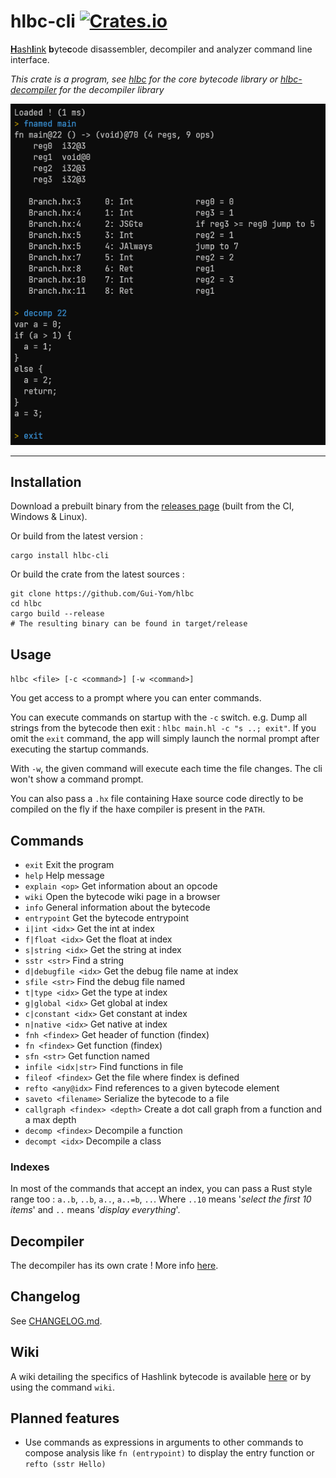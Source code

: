 # hlbc-cli [![Crates.io](https://img.shields.io/crates/v/hlbc-cli?label=hlbc-cli)](https://crates.io/crates/hlbc-cli)

[**H**ash**l**ink](https://hashlink.haxe.org/) **b**yte**c**ode disassembler, decompiler and analyzer command line
interface.

*This crate is a program, see [hlbc](https://crates.io/crates/hlbc) for the core bytecode library
or [hlbc-decompiler](https://crates.io/crates/hlbc-decompiler) for the decompiler library*

![screenshot](screenshot.png)

---

## Installation

Download a prebuilt binary from the [releases page](https://github.com/Gui-Yom/hlbc/releases) (built from the CI,
Windows & Linux).

Or build from the latest version :

```shell
cargo install hlbc-cli
```

Or build the crate from the latest sources :

```shell
git clone https://github.com/Gui-Yom/hlbc
cd hlbc
cargo build --release
# The resulting binary can be found in target/release
```

## Usage

`hlbc <file> [-c <command>] [-w <command>]`

You get access to a prompt where you can enter commands.

You can execute commands on startup with the `-c` switch.
e.g. Dump all strings from the bytecode then exit : `hlbc main.hl -c "s ..; exit"`.
If you omit the `exit` command, the app will simply launch the normal prompt after executing the startup commands.

With `-w`, the given command will execute each time the file changes. The cli won't show a command prompt.

You can also pass a `.hx` file containing Haxe source code directly to be compiled on the fly if the haxe compiler is
present in the `PATH`.

## Commands

- `exit` Exit the program
- `help` Help message
- `explain <op>` Get information about an opcode
- `wiki` Open the bytecode wiki page in a browser
- `info` General information about the bytecode
- `entrypoint` Get the bytecode entrypoint
- `i|int <idx>` Get the int at index
- `f|float <idx>` Get the float at index
- `s|string <idx>` Get the string at index
- `sstr <str>` Find a string
- `d|debugfile <idx>` Get the debug file name at index
- `sfile <str>` Find the debug file named
- `t|type <idx>` Get the type at index
- `g|global <idx>` Get global at index
- `c|constant <idx>` Get constant at index
- `n|native <idx>` Get native at index
- `fnh <findex>` Get header of function (findex)
- `fn <findex>` Get function (findex)
- `sfn <str>` Get function named
- `infile <idx|str>` Find functions in file
- `fileof <findex>` Get the file where findex is defined
- `refto <any@idx>` Find references to a given bytecode element
- `saveto <filename>` Serialize the bytecode to a file
- `callgraph <findex> <depth>` Create a dot call graph from a function and a max depth
- `decomp <findex>` Decompile a function
- `decompt <idx>` Decompile a class

### Indexes

In most of the commands that accept an index, you can pass a Rust style range too : `a..b`, `..b`, `a..`, `a..=b`, `..`.
Where `..10` means '*select the first 10 items*' and `..` means '*display everything*'.

## Decompiler

The decompiler has its own crate ! More info [here](https://github.com/Gui-Yom/hlbc/blob/master/hlbc-decompiler).

## Changelog

See [CHANGELOG.md](CHANGELOG.md).

## Wiki

A wiki detailing the specifics of Hashlink bytecode is available [here](https://github.com/Gui-Yom/hlbc/wiki) or by
using the command `wiki`.

## Planned features

- Use commands as expressions in arguments to other commands to compose analysis like `fn (entrypoint)` to display the
  entry function or `refto (sstr Hello)`
